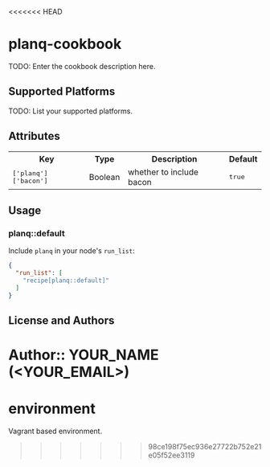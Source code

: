<<<<<<< HEAD
# planq-cookbook

TODO: Enter the cookbook description here.

## Supported Platforms

TODO: List your supported platforms.

## Attributes

<table>
  <tr>
    <th>Key</th>
    <th>Type</th>
    <th>Description</th>
    <th>Default</th>
  </tr>
  <tr>
    <td><tt>['planq']['bacon']</tt></td>
    <td>Boolean</td>
    <td>whether to include bacon</td>
    <td><tt>true</tt></td>
  </tr>
</table>

## Usage

### planq::default

Include `planq` in your node's `run_list`:

```json
{
  "run_list": [
    "recipe[planq::default]"
  ]
}
```

## License and Authors

Author:: YOUR_NAME (<YOUR_EMAIL>)
=======
# environment
Vagrant based environment.
>>>>>>> 98ce198f75ec936e27722b752e21e05f52ee3119
